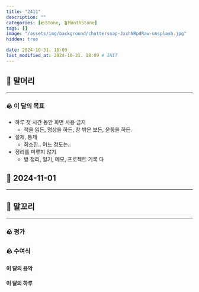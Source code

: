 ```yaml
---
title: "2411"
description: ""
categories: [🪨Stone, 🪴MonthStone]
tags: []
image: "/assets/img/background/chuttersnap-JxxhNRpdRaw-unsplash.jpg"
hidden: true

date: 2024-10-31. 18:09
last_modified_at: 2024-10-31. 18:09 # INIT
---
```


## 🗿 말머리

---

### 🪨 이 달의 목표

- 하루 첫 시간 동안 화면 사용 금지
  - 책을 읽든, 명상을 하든, 창 밖은 보든, 운동을 하든.
- 절제, 통제
  - 최소한.. 어느 정도는..
- 정리를 미루지 않기
  - 방 정리, 일기, 메모, 프로젝트 기록 다

## 🗿 2024-11-01

---

## 🗿 말꼬리

---

### 🪨 평가

### 🪨 수여식

#### 이 달의 음악

#### 이 달의 하루
